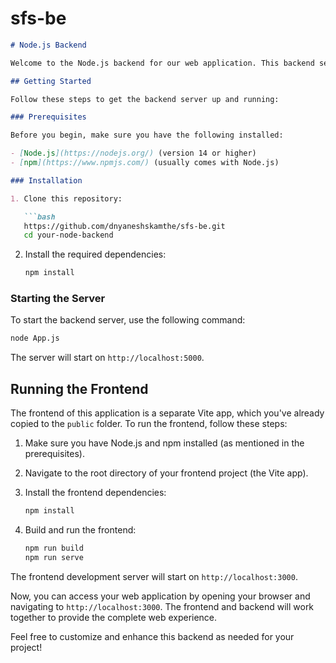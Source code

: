 # sfs-be


```markdown
# Node.js Backend

Welcome to the Node.js backend for our web application. This backend server provides the necessary API endpoints to support our web app.

## Getting Started

Follow these steps to get the backend server up and running:

### Prerequisites

Before you begin, make sure you have the following installed:

- [Node.js](https://nodejs.org/) (version 14 or higher)
- [npm](https://www.npmjs.com/) (usually comes with Node.js)

### Installation

1. Clone this repository:

   ```bash
   https://github.com/dnyaneshskamthe/sfs-be.git
   cd your-node-backend
   ```

2. Install the required dependencies:

   ```bash
   npm install
   ```

### Starting the Server

To start the backend server, use the following command:

```bash
node App.js
```

The server will start on `http://localhost:5000`.

## Running the Frontend

The frontend of this application is a separate Vite app, which you've already copied to the `public` folder. To run the frontend, follow these steps:

1. Make sure you have Node.js and npm installed (as mentioned in the prerequisites).

2. Navigate to the root directory of your frontend project (the Vite app).

3. Install the frontend dependencies:

   ```bash
   npm install
   ```

4. Build and run the frontend:

   ```bash
   npm run build
   npm run serve
   ```

The frontend development server will start on `http://localhost:3000`.

Now, you can access your web application by opening your browser and navigating to `http://localhost:3000`. The frontend and backend will work together to provide the complete web experience.

Feel free to customize and enhance this backend as needed for your project!
```

